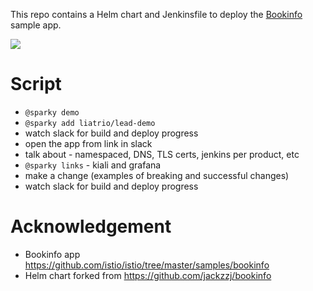 This repo contains a Helm chart and Jenkinsfile to deploy the [Bookinfo](https://istio.io/docs/examples/bookinfo/) sample app.

![](https://istio.io/docs/examples/bookinfo/noistio.svg)

# Script
* `@sparky demo`
* `@sparky add liatrio/lead-demo`
* watch slack for build and deploy progress
* open the app from link in slack
* talk about - namespaced, DNS, TLS certs, jenkins per product, etc
* `@sparky links` - kiali and grafana
* make a change (examples of breaking and successful changes)
* watch slack for build and deploy progress

# Acknowledgement
* Bookinfo app https://github.com/istio/istio/tree/master/samples/bookinfo
* Helm chart forked from https://github.com/jackzzj/bookinfo
